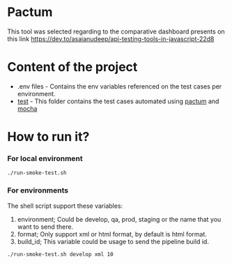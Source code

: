 #

# Pactum
This tool was selected regarding to the comparative dashboard presents on this link https://dev.to/asaianudeep/api-testing-tools-in-javascript-22d8

# Content of the project

- .env files - Contains the env variables referenced on the test cases per environment.
- [test](test) - This folder contains the test cases automated using [pactum](https://pactumjs.github.io/#/) and [mocha](https://mochajs.org/)

# How to run it?

### For local environment
```
./run-smoke-test.sh
```
### For environments
The shell script support these variables:
1. environment; Could be develop, qa, prod, staging or the name that you want to send there.
2. format; Only support xml or html format, by default is html format.
3. build_id; This variable could be usage to send the pipeline build id.
```
./run-smoke-test.sh develop xml 10
```